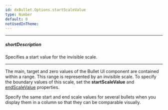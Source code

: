```yaml
---
id: dxBullet.Options.startScaleValue
type: Number
default: 0
notUsedInTheme: 
---
```

---
##### shortDescription
Specifies a start value for the invisible scale.

---
The main, target and zero values of the Bullet UI component are contained within a range. This range is represented by an invisible scale. To specify the boundary values of this scale, set the **startScaleValue** and [endScaleValue](/api-reference/20%20Data%20Visualization%20Widgets/dxBullet/1%20Configuration/endScaleValue.md '/Documentation/ApiReference/UI_Components/dxBullet/Configuration/#endScaleValue') properties.

Specify the same start and end scale values for several bullets when you display them in a column so that they can be comparable visually.